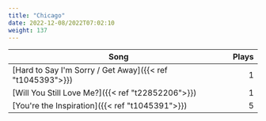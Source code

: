 ```yaml
---
title: "Chicago"
date: 2022-12-08/2022T07:02:10
weight: 137
---
```




 Song | Plays 
----- | -----:
[Hard to Say I'm Sorry / Get Away]({{< ref "t1045393">}}) | 1
[Will You Still Love Me?]({{< ref "t22852206">}}) | 1
[You're the Inspiration]({{< ref "t1045391">}}) | 5
